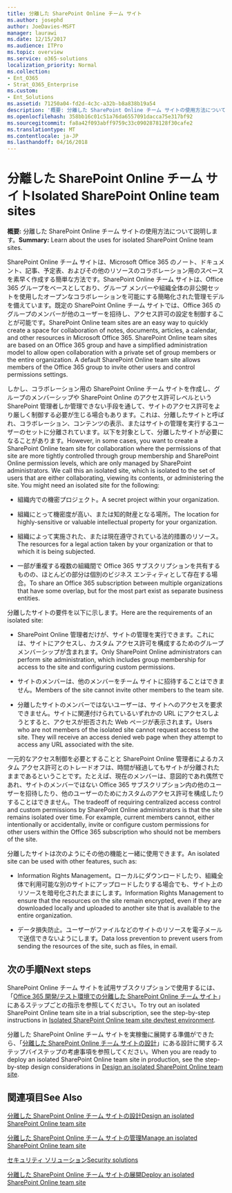 ```yaml
---
title: 分離した SharePoint Online チーム サイト
ms.author: josephd
author: JoeDavies-MSFT
manager: laurawi
ms.date: 12/15/2017
ms.audience: ITPro
ms.topic: overview
ms.service: o365-solutions
localization_priority: Normal
ms.collection:
- Ent_O365
- Strat_O365_Enterprise
ms.custom:
- Ent_Solutions
ms.assetid: 71250a04-fd2d-4c3c-a32b-b8a838b19a54
description: '概要: 分離した SharePoint Online チーム サイトの使用方法について説明します。'
ms.openlocfilehash: 358bb16c01c51a76da6557091dacca75e317bf92
ms.sourcegitcommit: fa8a42f093abff9759c33c0902878128f30cafe2
ms.translationtype: MT
ms.contentlocale: ja-JP
ms.lasthandoff: 04/16/2018
---
```

# <a name="isolated-sharepoint-online-team-sites"></a><span data-ttu-id="dab0a-103">分離した SharePoint Online チーム サイト</span><span class="sxs-lookup"><span data-stu-id="dab0a-103">Isolated SharePoint Online team sites</span></span>

 <span data-ttu-id="dab0a-104">**概要:** 分離した SharePoint Online チーム サイトの使用方法について説明します。</span><span class="sxs-lookup"><span data-stu-id="dab0a-104">**Summary:** Learn about the uses for isolated SharePoint Online team sites.</span></span>
  
<span data-ttu-id="dab0a-p101">SharePoint Online チーム サイトは、Microsoft Office 365 のノート、ドキュメント、記事、予定表、およびその他のリソースのコラボレーション用のスペースを素早く作成する簡単な方法です。SharePoint Online チーム サイトは、Office 365 グループをベースとしており、グループ メンバーや組織全体の非公開セットを使用したオープンなコラボレーションを可能にする簡略化された管理モデルを備えています。既定の SharePoint Online チーム サイトでは、Office 365 のグループのメンバーが他のユーザーを招待し、アクセス許可の設定を制御することが可能です。</span><span class="sxs-lookup"><span data-stu-id="dab0a-p101">SharePoint Online team sites are an easy way to quickly create a space for collaboration of notes, documents, articles, a calendar, and other resources in Microsoft Office 365. SharePoint Online team sites are based on an Office 365 group and have a simplified administration model to allow open collaboration with a private set of group members or the entire organization. A default SharePoint Online team site allows members of the Office 365 group to invite other users and control permissions settings.</span></span>
  
<span data-ttu-id="dab0a-p102">しかし、コラボレーション用の SharePoint Online チーム サイトを作成し、グループのメンバーシップや SharePoint Online のアクセス許可レベルという SharePoint 管理者しか管理できない手段を通して、サイトのアクセス許可をより厳しく制御する必要が生じる場合もあります。これは、分離したサイトと呼ばれ、コラボレーション、コンテンツの表示、またはサイトの管理を実行するユーザーのセットに分離されています。以下を対象として、分離したサイトが必要になることがあります。</span><span class="sxs-lookup"><span data-stu-id="dab0a-p102">However, in some cases, you want to create a SharePoint Online team site for collaboration where the permissions of that site are more tightly controlled through group membership and SharePoint Online permission levels, which are only managed by SharePoint administrators. We call this an isolated site, which is isolated to the set of users that are either collaborating, viewing its contents, or administering the site. You might need an isolated site for the following:</span></span>
  
- <span data-ttu-id="dab0a-111">組織内での機密プロジェクト。</span><span class="sxs-lookup"><span data-stu-id="dab0a-111">A secret project within your organization.</span></span>
    
- <span data-ttu-id="dab0a-112">組織にとって機密度が高い、または知的財産となる場所。</span><span class="sxs-lookup"><span data-stu-id="dab0a-112">The location for highly-sensitive or valuable intellectual property for your organization.</span></span>
    
- <span data-ttu-id="dab0a-113">組織によって実施された、または現在遵守されている法的措置のリソース。</span><span class="sxs-lookup"><span data-stu-id="dab0a-113">The resources for a legal action taken by your organization or that to which it is being subjected.</span></span>
    
- <span data-ttu-id="dab0a-114">一部が重複する複数の組織間で Office 365 サブスクリプションを共有するものの、ほとんどの部分は個別のビジネス エンティティとして存在する場合。</span><span class="sxs-lookup"><span data-stu-id="dab0a-114">To share an Office 365 subscription between multiple organizations that have some overlap, but for the most part exist as separate business entities.</span></span>
    
<span data-ttu-id="dab0a-115">分離したサイトの要件を以下に示します。</span><span class="sxs-lookup"><span data-stu-id="dab0a-115">Here are the requirements of an isolated site:</span></span>
  
- <span data-ttu-id="dab0a-116">SharePoint Online 管理者だけが、サイトの管理を実行できます。これには、サイトにアクセスし、カスタム アクセス許可を構成するためのグループ メンバーシップが含まれます。</span><span class="sxs-lookup"><span data-stu-id="dab0a-116">Only SharePoint Online administrators can perform site administration, which includes group membership for access to the site and configuring custom permissions.</span></span>
    
- <span data-ttu-id="dab0a-117">サイトのメンバーは、他のメンバーをチーム サイトに招待することはできません。</span><span class="sxs-lookup"><span data-stu-id="dab0a-117">Members of the site cannot invite other members to the team site.</span></span>
    
- <span data-ttu-id="dab0a-p103">分離したサイトのメンバーではないユーザーは、サイトへのアクセスを要求できません。サイトに関連付けられているいずれかの URL にアクセスしようとすると、アクセスが拒否された Web ページが表示されます。</span><span class="sxs-lookup"><span data-stu-id="dab0a-p103">Users who are not members of the isolated site cannot request access to the site. They will receive an access denied web page when they attempt to access any URL associated with the site.</span></span>
    
<span data-ttu-id="dab0a-p104">一元的なアクセス制御を必要とすることと SharePoint Online 管理者によるカスタム アクセス許可とのトレードオフは、時間が経過してもサイトが分離されたままであるということです。たとえば、現在のメンバーは、意図的であれ偶然であれ、サイトのメンバーではない Office 365 サブスクリプション内の他のユーザーを招待したり、他のユーザーのためにカスタムのアクセス許可を構成したりすることはできません。</span><span class="sxs-lookup"><span data-stu-id="dab0a-p104">The tradeoff of requiring centralized access control and custom permissions by SharePoint Online administrators is that the site remains isolated over time. For example, current members cannot, either intentionally or accidentally, invite or configure custom permissions for other users within the Office 365 subscription who should not be members of the site.</span></span>
  
<span data-ttu-id="dab0a-122">分離したサイトは次のようにその他の機能と一緒に使用できます。</span><span class="sxs-lookup"><span data-stu-id="dab0a-122">An isolated site can be used with other features, such as:</span></span>
  
- <span data-ttu-id="dab0a-123">Information Rights Management。ローカルにダウンロードしたり、組織全体で利用可能な別のサイトにアップロードしたりする場合でも、サイト上のリソースを暗号化されたままにします。</span><span class="sxs-lookup"><span data-stu-id="dab0a-123">Information Rights Management to ensure that the resources on the site remain encrypted, even if they are downloaded locally and uploaded to another site that is available to the entire organization.</span></span>
    
- <span data-ttu-id="dab0a-124">データ損失防止。ユーザーがファイルなどのサイトのリソースを電子メールで送信できないようにします。</span><span class="sxs-lookup"><span data-stu-id="dab0a-124">Data loss prevention to prevent users from sending the resources of the site, such as files, in email.</span></span>
    
## <a name="next-steps"></a><span data-ttu-id="dab0a-125">次の手順</span><span class="sxs-lookup"><span data-stu-id="dab0a-125">Next steps</span></span>

<span data-ttu-id="dab0a-126">SharePoint Online チーム サイトを試用サブスクリプションで使用するには、「[Office 365 開発/テスト環境での分離した SharePoint Online チーム サイト](isolated-sharepoint-online-team-site-dev-test-environment.md)」にあるステップごとの指示を参照してください。</span><span class="sxs-lookup"><span data-stu-id="dab0a-126">To try out an isolated SharePoint Online team site in a trial subscription, see the step-by-step instructions in [Isolated SharePoint Online team site dev/test environment](isolated-sharepoint-online-team-site-dev-test-environment.md).</span></span>
  
<span data-ttu-id="dab0a-127">分離した SharePoint Online チーム サイトを実稼働に展開する準備ができたら、「[分離した SharePoint Online チーム サイトの設計](design-an-isolated-sharepoint-online-team-site.md)」にある設計に関するステップバイステップの考慮事項を参照してください。</span><span class="sxs-lookup"><span data-stu-id="dab0a-127">When you are ready to deploy an isolated SharePoint Online team site in production, see the step-by-step design considerations in [Design an isolated SharePoint Online team site](design-an-isolated-sharepoint-online-team-site.md).</span></span>
  
## <a name="see-also"></a><span data-ttu-id="dab0a-128">関連項目</span><span class="sxs-lookup"><span data-stu-id="dab0a-128">See Also</span></span>

[<span data-ttu-id="dab0a-129">分離した SharePoint Online チーム サイトの設計</span><span class="sxs-lookup"><span data-stu-id="dab0a-129">Design an isolated SharePoint Online team site</span></span>](design-an-isolated-sharepoint-online-team-site.md)
  
[<span data-ttu-id="dab0a-130">分離した SharePoint Online チーム サイトの管理</span><span class="sxs-lookup"><span data-stu-id="dab0a-130">Manage an isolated SharePoint Online team site</span></span>](manage-an-isolated-sharepoint-online-team-site.md)
  
[<span data-ttu-id="dab0a-131">セキュリティ ソリューション</span><span class="sxs-lookup"><span data-stu-id="dab0a-131">Security solutions</span></span>](security-solutions.md)

[<span data-ttu-id="dab0a-132">分離した SharePoint Online チーム サイトの展開</span><span class="sxs-lookup"><span data-stu-id="dab0a-132">Deploy an isolated SharePoint Online team site</span></span>](deploy-an-isolated-sharepoint-online-team-site.md)


